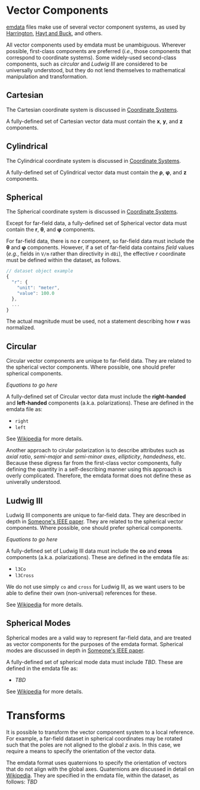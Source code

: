 # Vector Components
[emdata][1] files make use of several vector component systems, as used by [Harrington][2], [Hayt and Buck][3], and others.

All vector components used by emdata must be unambiguous. Wherever possible, first-class components are preferred (_i.e._, those components that correspond to coordinate systems). Some widely-used second-class components, such as _circular_ and _Ludwig III_ are considered to be universally understood, but they do not lend themselves to mathematical manipulation and transformation.

## Cartesian
The Cartesian coordinate system is discussed in [Coordinate Systems][4].

A fully-defined set of Cartesian vector data must contain the **x**, **y**, and **z** components.

## Cylindrical
The Cylindrical coordinate system is discussed in [Coordinate Systems][4].

A fully-defined set of Cylindrical vector data must contain the **ρ**, **φ**, and **z** components.

## Spherical
The Spherical coordinate system is discussed in [Coordinate Systems][4].

Except for far-field data, a fully-defined set of Spherical vector data must contain the **r**, **θ**, and **φ** components.

For far-field data, there is no **r** component, so far-field data must include the **θ** and **φ** components. However, if a set of far-field data contains _field_ values (_e.g._, fields in `V/m` rather than directivity in `dBi`), the effective _r_ coordinate must be defined within the dataset, as follows.

```javascript
// dataset object example
{
  "r": {
    "unit": "meter",
    "value": 100.0
  },
  ...
}
```

The actual magnitude must be used, not a statement describing how **r** was normalized.

## Circular
Circular vector components are unique to far-field data. They are related to the spherical vector components. Where possible, one should prefer spherical components.

_Equations to go here_

A fully-defined set of Circular vector data must include the **right-handed** and **left-handed** components (a.k.a. polarizations). These are defined in the emdata file as:
* `right`
* `left`

See [Wikipedia][99] for more details.

Another approach to cirular polarization is to describe attributes such as _axial ratio_, _semi-major_ and _semi-minor axes_, _ellipticity_, _handedness_, etc. Because these digress far from the first-class vector components, fully defining the quantity in a self-describing manner using this approach is overly complicated. Therefore, the emdata format does not define these as univerally understood.

## Ludwig III
Ludwig III components are unique to far-field data. They are described in depth in [Someone's IEEE paper][99]. They are related to the spherical vector components. Where possible, one should prefer spherical components.

_Equations to go here_

A fully-defined set of Ludwig III data must include the **co** and **cross** components  (a.k.a. polarizations). These are defined in the emdata file as:
* `l3Co`
* `l3Cross`

We do not use simply `co` and `cross` for Ludwig III, as we want users to be able to define their own (non-universal) references for these.

See [Wikipedia][99] for more details.

## Spherical Modes
Spherical modes are a valid way to represent far-field data, and are treated as vector components for the purposes of the emdata format. Spherical modes are discussed in depth in [Someone's IEEE paper][99].

A fully-defined set of spherical mode data must include _TBD_. These are defined in the emdata file as:
* _TBD_

See [Wikipedia][99] for more details.

# Transforms
It is possible to transform the vector component system to a local reference. For example, a far-field dataset in spherical coordinates may be rotated such that the poles are not aligned to the global _z_ axis. In this case, we require a means to specify the orientation of the vector data.

The emdata format uses quaternions to specify the orientation of vectors that do not align with the global axes. Quaternions are discussed in detail on [Wikipedia][99]. They are specified in the emdata file, within the dataset, as follows:
_TBD_


[1]:https://github.com/finitemobius/emdata
[2]:https://www.amazon.com/Time-Harmonic-Electromagnetic-Fields-Roger-Harrington/dp/047120806X
[3]:https://www.amazon.com/Engineering-Electromagnetics-William-Hayt/dp/0073380660
[4]:coordinate_systems.md
[5]:phasors.md
[99]:TBD